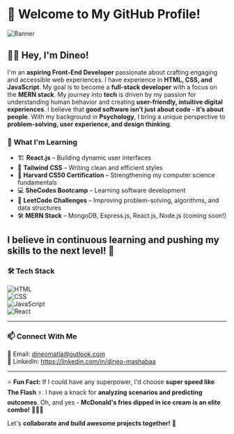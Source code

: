 # 🚀 Welcome to My GitHub Profile!  
![Banner](https://images.unsplash.com/photo-1455849318743-b2233052fcff?q=80&w=1469&auto=format&fit=crop&ixlib=rb-4.0.3&ixid=M3wxMjA3fDB8MHxwaG90by1wYWdlfHx8fGVufDB8fHx8fA%3D%3D)

## 👋🏼 Hey, I'm Dineo!  

I'm an **aspiring Front-End Developer** passionate about crafting engaging and accessible web experiences. I have experience in **HTML, CSS, and JavaScript**. My goal is to become a **full-stack developer** with a focus on the **MERN stack**.  My journey into **tech** is driven by my passion for understanding human behavior and creating **user-friendly, intuitive digital experiences**. I believe that **good software isn’t just about code - it’s about people**. With my background in **Psychology**, I bring a unique perspective to **problem-solving, user experience, and design thinking**.  

### 🌱 **What I'm Learning**
- 🏗 **React.js** – Building dynamic user interfaces  
- 🎨 **Tailwind CSS** – Writing clean and efficient styles  
- 📖 **Harvard CS50 Certification** – Strengthening my computer science fundamentals  
- 💻 **SheCodes Bootcamp** – Learning software development 
- 🧩 **LeetCode Challenges** – Improving problem-solving, algorithms, and data structures  
- 🛠 **MERN Stack** – MongoDB, Express.js, React.js, Node.js (coming soon!)

I believe in continuous learning and pushing my skills to the next level! 🚀  
---

### 🛠 **Tech Stack**
  
![HTML](https://img.shields.io/badge/HTML-E34F26?style=for-the-badge&logo=html5&logoColor=white)  
![CSS](https://img.shields.io/badge/CSS-1572B6?style=for-the-badge&logo=css3&logoColor=white)  
![JavaScript](https://img.shields.io/badge/JavaScript-F7DF1E?style=for-the-badge&logo=javascript&logoColor=black)  
![React](https://img.shields.io/badge/React-61DAFB?style=for-the-badge&logo=react&logoColor=black)  

---

### 📫 **Connect With Me**
📧 Email: dineomatla@outlook.com  
💼 LinkedIn: https://linkedin.com/in/dineo-mashabaa

---

⭐ **Fun Fact:** If I could have any superpower, I'd choose **super speed like The Flash** ⚡. I have a knack for **analyzing scenarios and predicting outcomes**. Oh, and yes - **McDonald's fries dipped in ice cream is an elite combo!** 🍟🍦😆  

Let's **collaborate and build awesome projects together!** 🚀  
